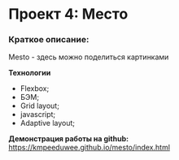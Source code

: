# Проект 4: Место

### Краткое описание:

Mesto - здесь можно поделиться картинками

**Технологии**

* Flexbox;
* БЭМ;
* Grid layout;
* javascript;
* Adaptive layout;

**Демонстрация работы на github:**
https://kmpeeduwee.github.io/mesto/index.html

